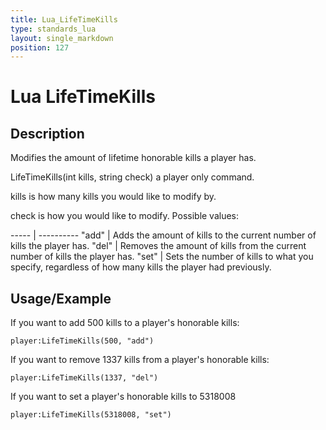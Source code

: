 ```yaml
---
title: Lua_LifeTimeKills
type: standards_lua
layout: single_markdown
position: 127
---
```


# Lua LifeTimeKills

## Description

Modifies the amount of lifetime honorable kills a player has.

LifeTimeKills(int kills, string check) a player only command.         

kills is how many kills you would like to modify by.         

check is how you would like to modify. Possible values:              

----- | ---------- 
"add" | Adds the amount of kills to the current number of kills the player has.
"del" | Removes the amount of kills from the current number of kills the player has.
"set" | Sets the number of kills to what you specify, regardless of how many kills the player had previously.

## Usage/Example

If you want to add 500 kills to a player's honorable kills:

```
player:LifeTimeKills(500, "add")
```

If you want to remove 1337 kills from a player's honorable kills:

```
player:LifeTimeKills(1337, "del")
```

If you want to set a player's honorable kills to 5318008

```
player:LifeTimeKills(5318008, "set")
```
